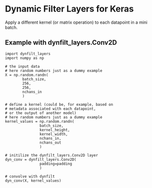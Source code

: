# Dynamic Filter Layers for Keras

Apply a different kernel (or matrix operation) to each datapoint in a mini batch. 

## Example with dynfilt_layers.Conv2D
```
import dynfilt_layers
import numpy as np

# the input data
# here random numbers just as a dummy example
X = np.random.randn(
		batch_size,
		256,
		256,
		nchans_in
		)

# define a kernel (could be, for example, based on 
# metadata associated with each datapoint,
# or the output of another model)
# here random numbers just as a dummy example
kernel_values = np.random.randn(
				batch_size,
				kernel_height, 
				kernel_width, 
				nchans_in,
				nchans_out
				)

# initilize the dynfilt_layers.Conv2D layer
dyn_conv = dynfilt_layers.Conv2D(
				padding=padding
				)

# convolve with dynfilt
dyn_conv(X, kernel_values)
```
